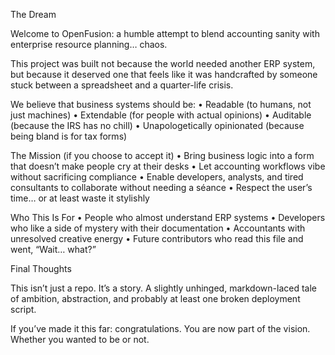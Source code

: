 The Dream

Welcome to OpenFusion: a humble attempt to blend accounting sanity with enterprise resource planning… chaos.

This project was built not because the world needed another ERP system, but because it deserved one that feels like it was handcrafted by someone stuck between a spreadsheet and a quarter-life crisis.

We believe that business systems should be:
	•	Readable (to humans, not just machines)
	•	Extendable (for people with actual opinions)
	•	Auditable (because the IRS has no chill)
	•	Unapologetically opinionated (because being bland is for tax forms)

The Mission (if you choose to accept it)
	•	Bring business logic into a form that doesn’t make people cry at their desks
	•	Let accounting workflows vibe without sacrificing compliance
	•	Enable developers, analysts, and tired consultants to collaborate without needing a séance
	•	Respect the user’s time… or at least waste it stylishly

Who This Is For
	•	People who almost understand ERP systems
	•	Developers who like a side of mystery with their documentation
	•	Accountants with unresolved creative energy
	•	Future contributors who read this file and went, “Wait… what?”

Final Thoughts

This isn’t just a repo. It’s a story. A slightly unhinged, markdown-laced tale of ambition, abstraction, and probably at least one broken deployment script.

If you’ve made it this far: congratulations. You are now part of the vision. Whether you wanted to be or not.
